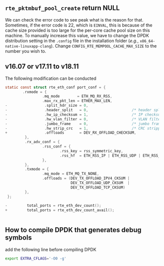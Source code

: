 ## `rte_pktmbuf_pool_create` return NULL

We can check the error code to see peak what is the reason for that. Sometimes, if the error code is 22, which is `EINVAL`, this is because of the cache size provided is too large for the per-core cache pool size on this machine. To manually increase this value, we have to change the DPDK distribution setting in the `.config` file in the installation folder (*e.g.*, `x86_64-native-linuxapp-clang`). Change `CONFIG_RTE_MEMPOOL_CACHE_MAX_SIZE` to the number you wish to.


## v16.07 or v17.11 to v18.11

The following modification can be conducted
```c
static const struct rte_eth_conf port_conf = {
        .rxmode = {
                 .mq_mode        = ETH_MQ_RX_RSS,
                 .max_rx_pkt_len = ETHER_MAX_LEN,
-                 .split_hdr_size = 0,
-                 .header_split   = 0,                    /* header split disabled */
-                 .hw_ip_checksum = 1,                    /* IP checksum offload enabled */
-                 .hw_vlan_filter = 0,                    /* VLAN filtering disabled */
-                 .jumbo_frame    = 0,                    /* jumbo frame support disabled */
-                 .hw_strip_crc   = 1,                    /* CRC stripped by hardware */
+                 .offloads       = DEV_RX_OFFLOAD_CHECKSUM,
         },
         .rx_adv_conf = {
                 .rss_conf = {
                         .rss_key = rss_symmetric_key,
                         .rss_hf  = ETH_RSS_IP | ETH_RSS_UDP | ETH_RSS_TCP,
                 },
         },
         .txmode = {
                 .mq_mode = ETH_MQ_TX_NONE,
                 .offloads = (DEV_TX_OFFLOAD_IPV4_CKSUM |
                              DEV_TX_OFFLOAD_UDP_CKSUM  |
                              DEV_TX_OFFLOAD_TCP_CKSUM)
         },
 };
 
-         total_ports = rte_eth_dev_count();
+         total_ports = rte_eth_dev_count_avail();
 
```

## How to compile DPDK that generates debug symbols
add the following line before compiling DPDK
```bash
export EXTRA_CFLAGS='-O0 -g'
```
